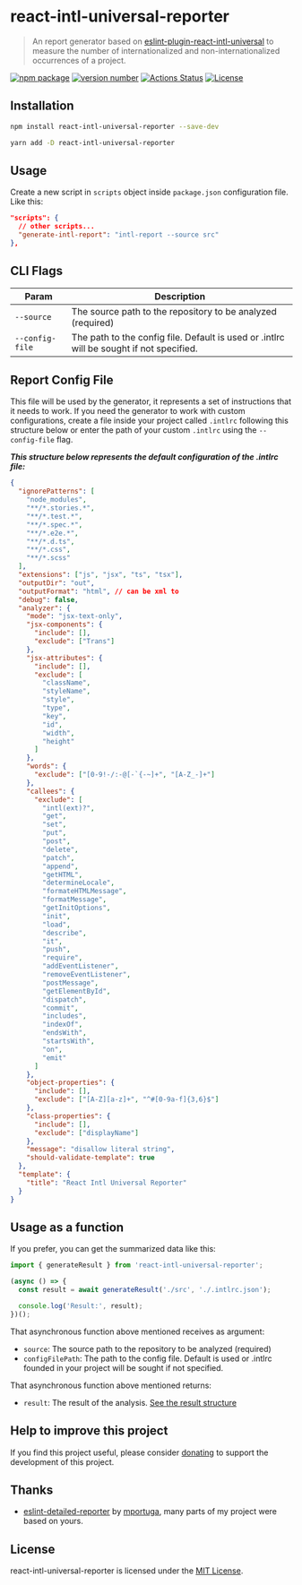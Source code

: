 # react-intl-universal-reporter

> An report generator based on [eslint-plugin-react-intl-universal](https://github.com/victorsoares96/eslint-plugin-react-intl-universal) to measure the number of internationalized and non-internationalized occurrences of a project.

[![npm package](https://img.shields.io/badge/npm%20i-react--intl--universal--reporter-brightgreen)](https://www.npmjs.com/package/react-intl-universal-reporter) [![version number](https://img.shields.io/npm/v/react-intl-universal-reporter?color=green&label=version)](https://github.com/victorsoares96/react-intl-universal-reporter/releases) [![Actions Status](https://github.com/victorsoares96/react-intl-universal-reporter/workflows/Test/badge.svg)](https://github.com/victorsoares96/react-intl-universal-reporter/actions) [![License](https://img.shields.io/github/license/victorsoares96/react-intl-universal-reporter)](https://github.com/victorsoares96/react-intl-universal-reporter/blob/main/LICENSE)

## Installation

```sh
npm install react-intl-universal-reporter --save-dev
```

```sh
yarn add -D react-intl-universal-reporter
```

## Usage

Create a new script in `scripts` object inside `package.json` configuration file. Like this:

```json
"scripts": {
  // other scripts...
  "generate-intl-report": "intl-report --source src"
},
```

## CLI Flags

| Param           | Description                                                                              |
| --------------- | ---------------------------------------------------------------------------------------- |
| `--source`      | The source path to the repository to be analyzed (required)                              |
| `--config-file` | The path to the config file. Default is used or .intlrc will be sought if not specified. |

## Report Config File

This file will be used by the generator, it represents a set of instructions that it needs to work. If you need the generator to work with custom configurations, create a file inside your project called `.intlrc` following this structure below or enter the path of your custom `.intlrc` using the `--config-file` flag.

**_This structure below represents the default configuration of the .intlrc file:_**

```json
{
  "ignorePatterns": [
    "node_modules",
    "**/*.stories.*",
    "**/*.test.*",
    "**/*.spec.*",
    "**/*.e2e.*",
    "**/*.d.ts",
    "**/*.css",
    "**/*.scss"
  ],
  "extensions": ["js", "jsx", "ts", "tsx"],
  "outputDir": "out",
  "outputFormat": "html", // can be xml to
  "debug": false,
  "analyzer": {
    "mode": "jsx-text-only",
    "jsx-components": {
      "include": [],
      "exclude": ["Trans"]
    },
    "jsx-attributes": {
      "include": [],
      "exclude": [
        "className",
        "styleName",
        "style",
        "type",
        "key",
        "id",
        "width",
        "height"
      ]
    },
    "words": {
      "exclude": ["[0-9!-/:-@[-`{-~]+", "[A-Z_-]+"]
    },
    "callees": {
      "exclude": [
        "intl(ext)?",
        "get",
        "set",
        "put",
        "post",
        "delete",
        "patch",
        "append",
        "getHTML",
        "determineLocale",
        "formateHTMLMessage",
        "formatMessage",
        "getInitOptions",
        "init",
        "load",
        "describe",
        "it",
        "push",
        "require",
        "addEventListener",
        "removeEventListener",
        "postMessage",
        "getElementById",
        "dispatch",
        "commit",
        "includes",
        "indexOf",
        "endsWith",
        "startsWith",
        "on",
        "emit"
      ]
    },
    "object-properties": {
      "include": [],
      "exclude": ["[A-Z][a-z]+", "^#[0-9a-f]{3,6}$"]
    },
    "class-properties": {
      "include": [],
      "exclude": ["displayName"]
    },
    "message": "disallow literal string",
    "should-validate-template": true
  },
  "template": {
    "title": "React Intl Universal Reporter"
  }
}
```

## Usage as a function

If you prefer, you can get the summarized data like this:

```js
import { generateResult } from 'react-intl-universal-reporter';

(async () => {
  const result = await generateResult('./src', './.intlrc.json');

  console.log('Result:', result);
})();
```

That asynchronous function above mentioned receives as argument:

- `source`: The source path to the repository to be analyzed (required)
- `configFilePath`: The path to the config file. Default is used or .intlrc founded in your project will be sought if not specified.

That asynchronous function above mentioned returns:

- `result`: The result of the analysis. [See the result structure](src/types.ts#L36)

## Help to improve this project

If you find this project useful, please consider [donating](https://www.paypal.com/donate/?business=YNAUBS5LFN5KN&no_recurring=0&currency_code=USD) to support the development of this project.

## Thanks

- [eslint-detailed-reporter](https://github.com/mportuga/eslint-detailed-reporter) by [mportuga](https://github.com/mportuga), many parts of my project were based on yours.

## License

react-intl-universal-reporter is licensed under the [MIT License](http://www.opensource.org/licenses/mit-license.php).
